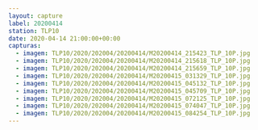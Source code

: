 ```yaml
---
layout: capture
label: 20200414
station: TLP10
date: 2020-04-14 21:00:00+00:00
capturas:
  - imagem: TLP10/2020/202004/20200414/M20200414_215423_TLP_10P.jpg
  - imagem: TLP10/2020/202004/20200414/M20200414_215618_TLP_10P.jpg
  - imagem: TLP10/2020/202004/20200414/M20200414_215659_TLP_10P.jpg
  - imagem: TLP10/2020/202004/20200414/M20200415_031329_TLP_10P.jpg
  - imagem: TLP10/2020/202004/20200414/M20200415_045132_TLP_10P.jpg
  - imagem: TLP10/2020/202004/20200414/M20200415_045709_TLP_10P.jpg
  - imagem: TLP10/2020/202004/20200414/M20200415_072125_TLP_10P.jpg
  - imagem: TLP10/2020/202004/20200414/M20200415_074047_TLP_10P.jpg
  - imagem: TLP10/2020/202004/20200414/M20200415_084254_TLP_10P.jpg
---
```

